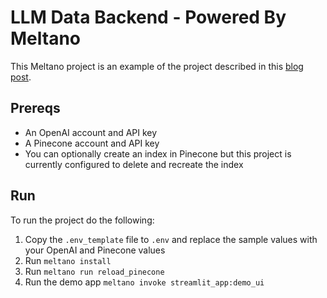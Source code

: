 # LLM Data Backend - Powered By Meltano

This Meltano project is an example of the project described in this [blog post](https://meltano.com/blog/llm-apps-are-mostly-data-pipelines/).

## Prereqs
- An OpenAI account and API key
- A Pinecone account and API key
- You can optionally create an index in Pinecone but this project is currently configured to delete and recreate the index

## Run
To run the project do the following:

1. Copy the `.env_template` file to `.env` and replace the sample values with your OpenAI and Pinecone values
2. Run `meltano install`
3. Run `meltano run reload_pinecone`
4. Run the demo app `meltano invoke streamlit_app:demo_ui`
